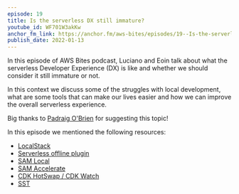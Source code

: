 ```yaml
---
episode: 19
title: Is the serverless DX still immature?
youtube_id: WF701W3akKw
anchor_fm_link: https://anchor.fm/aws-bites/episodes/19--Is-the-serverless-DX-still-immature-e1ct76d
publish_date: 2022-01-13
---
```


In this episode of AWS Bites podcast, Luciano and Eoin talk about what the serverless Developer Experience (DX) is like and whether we should consider it still immature or not.

In this context we discuss some of the struggles with local development, what are some tools that can make our lives easier and how we can improve the overall serverless experience.

Big thanks to <a href="https://twitter.com/PadraigOBrien">Padraig O'Brien</a> for suggesting this topic!


In this episode we mentioned the following resources:

  - [LocalStack](https://localstack.cloud/) 
  - [Serverless offline plugin](https://github.com/dherault/serverless-offline)
  - [SAM Local](https://docs.aws.amazon.com/serverless-application-model/latest/developerguide/sam-cli-command-reference-sam-local-start-api.html)
  - [SAM Accelerate](https://aws.amazon.com/blogs/compute/accelerating-serverless-development-with-aws-sam-accelerate/)
  - [CDK HotSwap / CDK Watch](https://aws.amazon.com/blogs/developer/increasing-development-speed-with-cdk-watch/)
  - [SST](https://docs.serverless-stack.com)
